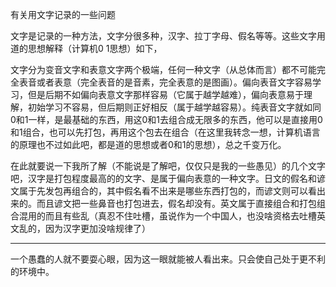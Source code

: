 有关用文字记录的一些问题

文字是记录的一种方法，文字分很多种，汉字、拉丁字母、假名等等。这些文字用道的思想解释（计算机0 1思想）如下，

文字分为变音文字和表意文字两个极端，任何一种文字（从总体而言）都不可能完全表音或者表意（完全表音的是音素，完全表意的是图画）。偏向表音文字容易学习，但是后期不如偏向表意文字那样容易（它属于越学越难），偏向表意易于理解，初始学习不容易，但后期则正好相反（属于越学越容易）。纯表音文字就如同0和1一样，是最基础的东西，用这0和1去组合成无限多的东西，他可以是直接用0和1组合，也可以先打包，再用这个包去在组合（在这里我转念一想，计算机语言的原理也不过如此吧，都是道的思想或者0和1的思想），总之千变万化。

在此就要说一下我所了解（不能说是了解吧，仅仅只是我的一些愚见）的几个文字吧，汉字是打包程度最高的的文字、是属于偏向表意的一种文字。日文的假名和谚文属于先发包再组合的，其中假名看不出来是哪些东西打包的，而谚文则可以看出来的。而且谚文把一些鼻音也打包进去，假名却没有。英文属于直接组合和打包组合混用的而且有些乱（真忍不住吐槽，虽说作为一个中国人，也没啥资格去吐槽英文乱的，因为汉字更加没啥规律了）
___
一个愚蠢的人就不要耍心眼，因为这一眼就能被人看出来。只会使自己处于更不利的环境中。